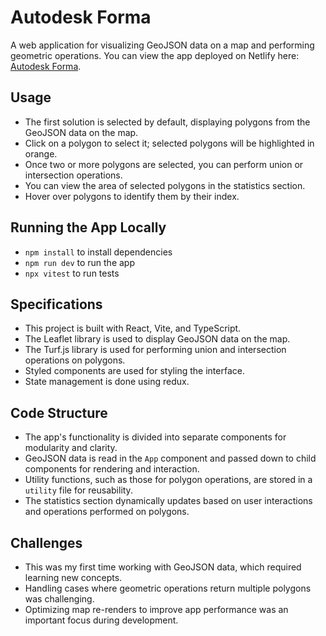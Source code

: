 # Autodesk Forma

A web application for visualizing GeoJSON data on a map and performing geometric operations. You can view the app deployed on Netlify here: [Autodesk Forma](https://autodesk-forma.netlify.app/).

## Usage

- The first solution is selected by default, displaying polygons from the GeoJSON data on the map.
- Click on a polygon to select it; selected polygons will be highlighted in orange.
- Once two or more polygons are selected, you can perform union or intersection operations.
- You can view the area of selected polygons in the statistics section.
- Hover over polygons to identify them by their index.

## Running the App Locally

- `npm install` to install dependencies
- `npm run dev` to run the app
- `npx vitest` to run tests

## Specifications

- This project is built with React, Vite, and TypeScript.
- The Leaflet library is used to display GeoJSON data on the map.
- The Turf.js library is used for performing union and intersection operations on polygons.
- Styled components are used for styling the interface.
- State management is done using redux.

## Code Structure

- The app's functionality is divided into separate components for modularity and clarity.
- GeoJSON data is read in the `App` component and passed down to child components for rendering and interaction.
- Utility functions, such as those for polygon operations, are stored in a `utility` file for reusability.
- The statistics section dynamically updates based on user interactions and operations performed on polygons.

## Challenges

- This was my first time working with GeoJSON data, which required learning new concepts.
- Handling cases where geometric operations return multiple polygons was challenging.
- Optimizing map re-renders to improve app performance was an important focus during development.
